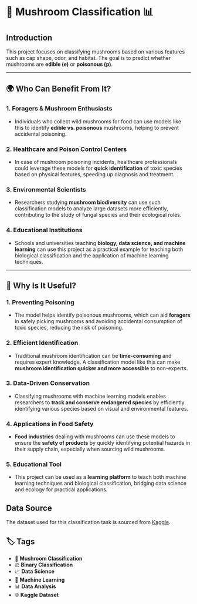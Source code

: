 # 🍄 Mushroom Classification 📊

## Introduction
This project focuses on classifying mushrooms based on various features such as cap shape, odor, and habitat. The goal is to predict whether mushrooms are **edible (e)** or **poisonous (p)**. 


---

## 🌍 Who Can Benefit From It?

### 1. **Foragers & Mushroom Enthusiasts**
   - Individuals who collect wild mushrooms for food can use models like this to identify **edible vs. poisonous** mushrooms, helping to prevent accidental poisoning.

### 2. **Healthcare and Poison Control Centers**
   - In case of mushroom poisoning incidents, healthcare professionals could leverage these models for **quick identification** of toxic species based on physical features, speeding up diagnosis and treatment.

### 3. **Environmental Scientists**
   - Researchers studying **mushroom biodiversity** can use such classification models to analyze large datasets more efficiently, contributing to the study of fungal species and their ecological roles.

### 4. **Educational Institutions**
   - Schools and universities teaching **biology, data science, and machine learning** can use this project as a practical example for teaching both biological classification and the application of machine learning techniques.

---
## 🚀 Why Is It Useful?

### 1. **Preventing Poisoning**
   - The model helps identify poisonous mushrooms, which can aid **foragers** in safely picking mushrooms and avoiding accidental consumption of toxic species, reducing the risk of poisoning.

### 2. **Efficient Identification**
   - Traditional mushroom identification can be **time-consuming** and requires expert knowledge. A classification model like this can make **mushroom identification quicker and more accessible** to non-experts.

### 3. **Data-Driven Conservation**
   - Classifying mushrooms with machine learning models enables researchers to **track and conserve endangered species** by efficiently identifying various species based on visual and environmental features.

### 4. **Applications in Food Safety**
   - **Food industries** dealing with mushrooms can use these models to ensure the **safety of products** by quickly identifying potential hazards in their supply chain, especially when sourcing wild mushrooms.

### 5. **Educational Tool**
   - This project can be used as a **learning platform** to teach both machine learning techniques and biological classification, bridging data science and ecology for practical applications.
     
## Data Source
The dataset used for this classification task is sourced from [Kaggle](https://www.kaggle.com/datasets/uciml/mushroom-classification).

## 🏷️ Tags
- 🍄 **Mushroom Classification**
- ⚖️ **Binary Classification**
- 📈 **Data Science**
- 🧠 **Machine Learning**
- 📊 **Data Analysis**
- 🌐 **Kaggle Dataset**


